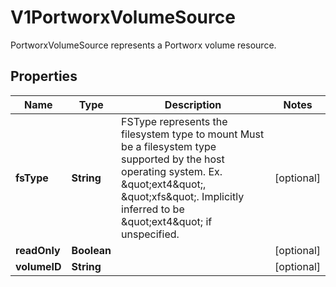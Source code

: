

# V1PortworxVolumeSource

PortworxVolumeSource represents a Portworx volume resource.
## Properties

Name | Type | Description | Notes
------------ | ------------- | ------------- | -------------
**fsType** | **String** | FSType represents the filesystem type to mount Must be a filesystem type supported by the host operating system. Ex. \&quot;ext4\&quot;, \&quot;xfs\&quot;. Implicitly inferred to be \&quot;ext4\&quot; if unspecified. |  [optional]
**readOnly** | **Boolean** |  |  [optional]
**volumeID** | **String** |  |  [optional]



